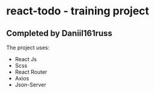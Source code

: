 # react-todo - training project
## Completed by Daniil161russ

The project uses:

- React Js
- Scss
- React Router
- Axios
- Json-Server
